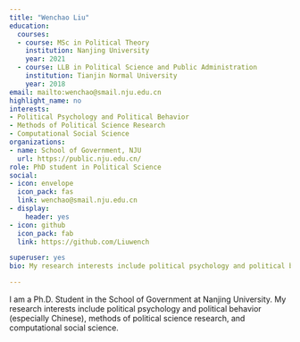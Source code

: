 ```yaml
---
title: "Wenchao Liu"
education:
  courses:
  - course: MSc in Political Theory
    institution: Nanjing University
    year: 2021
  - course: LLB in Political Science and Public Administration
    institution: Tianjin Normal University
    year: 2018
email: mailto:wenchao@smail.nju.edu.cn
highlight_name: no
interests:
- Political Psychology and Political Behavior
- Methods of Political Science Research
- Computational Social Science
organizations:
- name: School of Government, NJU
  url: https://public.nju.edu.cn/
role: PhD student in Political Science
social:
- icon: envelope
  icon_pack: fas
  link: wenchao@smail.nju.edu.cn 
- display:
    header: yes
- icon: github
  icon_pack: fab
  link: https://github.com/Liuwench

superuser: yes
bio: My research interests include political psychology and political behavior, methods of political science research, and computational social science.

---
```


I am a Ph.D. Student in the School of Government at Nanjing University.  My research interests include political psychology and political behavior (especially Chinese), methods of political science research, and computational social science.
